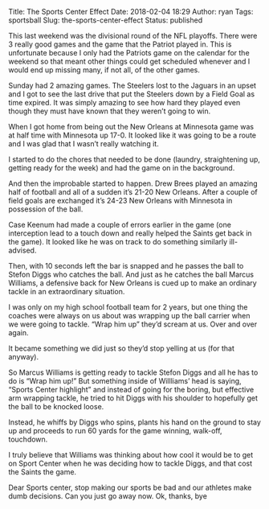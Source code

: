 Title: The Sports Center Effect
Date: 2018-02-04 18:29
Author: ryan
Tags: sportsball
Slug: the-sports-center-effect
Status: published

This last weekend was the divisional round of the NFL playoffs. There were 3 really good games and the game that the Patriot played in. This is unfortunate because I only had the Patriots game on the calendar for the weekend so that meant other things could get scheduled whenever and I would end up missing many, if not all, of the other games.

Sunday had 2 amazing games. The Steelers lost to the Jaguars in an upset and I got to see the last drive that put the Steelers down by a Field Goal as time expired. It was simply amazing to see how hard they played even though they must have known that they weren’t going to win.

When I got home from being out the New Orleans at Minnesota game was at half time with Minnesota up 17-0. It looked like it was going to be a route and I was glad that I wasn’t really watching it.

I started to do the chores that needed to be done (laundry, straightening up, getting ready for the week) and had the game on in the background.

And then the improbable started to happen. Drew Brees played an amazing half of football and all of a sudden it’s 21-20 New Orleans. After a couple of field goals are exchanged it’s 24-23 New Orleans with Minnesota in possession of the ball.

Case Keenum had made a couple of errors earlier in the game (one interception lead to a touch down and really helped the Saints get back in the game). It looked like he was on track to do something similarly ill-advised.

Then, with 10 seconds left the bar is snapped and he passes the ball to Stefon Diggs who catches the ball. And just as he catches the ball Marcus Williams, a defensive back for New Orleans is cued up to make an ordinary tackle in an extraordinary situation.

I was only on my high school football team for 2 years, but one thing the coaches were always on us about was wrapping up the ball carrier when we were going to tackle. “Wrap him up” they’d scream at us. Over and over again.

It became something we did just so they’d stop yelling at us (for that anyway).

So Marcus Williams is getting ready to tackle Stefon Diggs and all he has to do is “Wrap him up!” But something inside of Willliams’ head is saying, “Sports Center highlight” and instead of going for the boring, but effective arm wrapping tackle, he tried to hit Diggs with his shoulder to hopefully get the ball to be knocked loose.

Instead, he whiffs by Diggs who spins, plants his hand on the ground to stay up and proceeds to run 60 yards for the game winning, walk-off, touchdown.

I truly believe that Williams was thinking about how cool it would be to get on Sport Center when he was deciding how to tackle Diggs, and that cost the Saints the game.

Dear Sports center, stop making our sports be bad and our athletes make dumb decisions. Can you just go away now. Ok, thanks, bye

